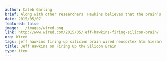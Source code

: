 ```yaml
---
author: Caleb Garling
brief: Along with other researchers, Hawkins believes that the brain’s structure holds the keys for the next generation of computers that will interpret our world with far more insight than our eyes and ears ever could.
date: 2015/05/07
featured: false
image: ../images/wired.png
link: http://www.wired.com/2015/05/jeff-hawkins-firing-silicon-brain/
org: Wired
tags: jeff hawkins firing up silicion brain wired neocortex htm hierarchical temporal memory nupic numenta
title: Jeff Hawkins on Firing Up the Silicon Brain
type: item
---
```

